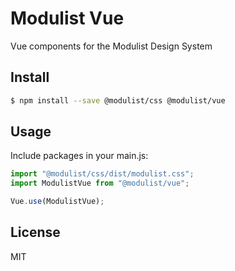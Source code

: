 # Modulist Vue

Vue components for the Modulist Design System


## Install
```sh
$ npm install --save @modulist/css @modulist/vue
```

## Usage
Include packages in your main.js:
```js
import "@modulist/css/dist/modulist.css";
import ModulistVue from "@modulist/vue";

Vue.use(ModulistVue);
```

## License
MIT
